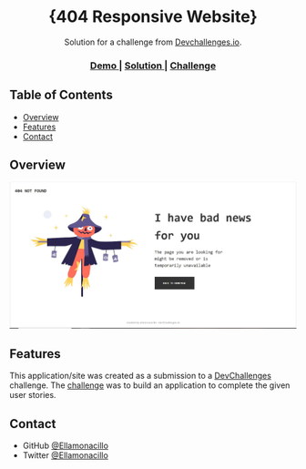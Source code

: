<!-- Please update value in the {}  -->

<h1 align="center">{404 Responsive Website}</h1>

<div align="center">
   Solution for a challenge from  <a href="http://devchallenges.io" target="_blank">Devchallenges.io</a>.
</div>

<div align="center">
  <h3>
    <a href="https://ellamonacillo.github.io/404-Responsive-Website/">
      Demo
    </a>
    <span> | </span>
    <a href="https://github.com/Ellamonacillo/404-Responsive-Website/blob/9f753176cddca347b55d6f8e8ac22494c5f2c4f7/index.html">
      Solution
    </a>
    <span> | </span>
    <a href="https://devchallenges.io/challenges/wBunSb7FPrIepJZAg0sY">
      Challenge
    </a>
  </h3>
</div>

<!-- TABLE OF CONTENTS -->

## Table of Contents

- [Overview](#overview)
- [Features](#features)
- [Contact](#contact)

<!-- OVERVIEW -->

## Overview

![screenshot](https://github.com/Ellamonacillo/404-Responsive-Website/blob/31e68c698581ff27bd36728ceed638a0c347dc84/screenshot.JPG)


## Features

<!-- List the features of your application or follow the template. Don't share the figma file here :) -->

This application/site was created as a submission to a [DevChallenges](https://devchallenges.io/challenges) challenge. The [challenge](https://devchallenges.io/challenges/wBunSb7FPrIepJZAg0sY) was to build an application to complete the given user stories.

## Contact

- GitHub [@Ellamonacillo](https://{github.com/Ellamonacillo})
- Twitter [@Ellamonacillo](https://{twitter.com/ellamonacillo})
